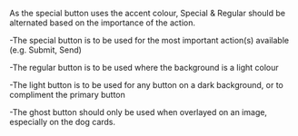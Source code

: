 As the special button uses the accent colour, Special & Regular should be alternated based on the importance of the action.

-The special button is to be used for the most important action(s) available (e.g. Submit, Send)

-The regular button is to be used where the background is a light colour

-The light button is to be used for any button on a dark background, or to compliment the primary button

-The ghost button should only be used when overlayed on an image, especially on the dog cards.
